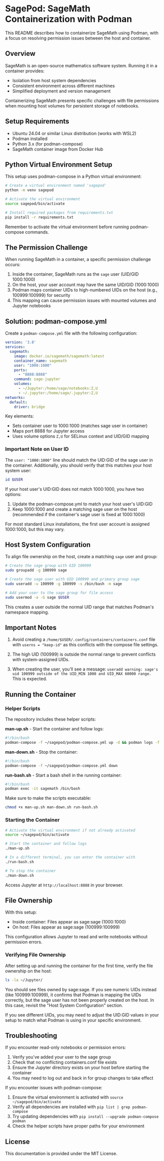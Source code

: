 # SagePod: SageMath Containerization with Podman

This README describes how to containerize SageMath using Podman, with a focus on resolving permission issues between the host and container.

## Overview

SageMath is an open-source mathematics software system. Running it in a container provides:

- Isolation from host system dependencies
- Consistent environment across different machines
- Simplified deployment and version management

Containerizing SageMath presents specific challenges with file permissions when mounting host volumes for persistent storage of notebooks.

## Setup Requirements

- Ubuntu 24.04 or similar Linux distribution (works with WSL2)
- Podman installed
- Python 3.x (for podman-compose)
- SageMath container image from Docker Hub

## Python Virtual Environment Setup

This setup uses podman-compose in a Python virtual environment:

```bash
# Create a virtual environment named 'sagepod'
python -m venv sagepod

# Activate the virtual environment
source sagepod/bin/activate

# Install required packages from requirements.txt
pip install -r requirements.txt
```

Remember to activate the virtual environment before running podman-compose commands.

## The Permission Challenge

When running SageMath in a container, a specific permission challenge occurs:

1. Inside the container, SageMath runs as the `sage` user (UID/GID 1000:1000)
2. On the host, your user account may have the same UID/GID (1000:1000)
3. Podman maps container UIDs to high-numbered UIDs on the host (e.g., 100999:100999) for security
4. This mapping can cause permission issues with mounted volumes and Jupyter notebooks

## Solution: podman-compose.yml

Create a `podman-compose.yml` file with the following configuration:

```yaml
version: '3.8'
services:
  sagemath:
    image: docker.io/sagemath/sagemath:latest
    container_name: sagemath
    user: "1000:1000"
    ports:
      - "8888:8888"
    command: sage-jupyter
    volumes:
      - ~/Jupyter:/home/sage/notebooks:Z,U
      - ~/.jupyter:/home/sage/.jupyter:Z,U
networks:
  default:
    driver: bridge
```

Key elements:
- Sets container user to 1000:1000 (matches sage user in container)
- Maps port 8888 for Jupyter access
- Uses volume options `Z,U` for SELinux context and UID/GID mapping

### Important Note on User ID

The `user: "1000:1000"` line should match the UID:GID of the sage user in the container. Additionally, you should verify that this matches your host system user:

```bash
id $USER
```

If your host user's UID:GID does not match 1000:1000, you have two options:

1. Update the podman-compose.yml to match your host user's UID:GID
2. Keep 1000:1000 and create a matching sage user on the host (recommended if the container's sage user is fixed at 1000:1000)

For most standard Linux installations, the first user account is assigned 1000:1000, but this may vary.

## Host System Configuration

To align file ownership on the host, create a matching `sage` user and group:

```bash
# Create the sage group with GID 100999
sudo groupadd -g 100999 sage

# Create the sage user with UID 100999 and primary group sage
sudo useradd -u 100999 -g 100999 -s /bin/bash -m sage

# Add your user to the sage group for file access
sudo usermod -a -G sage $USER
```

This creates a user outside the normal UID range that matches Podman's namespace mapping.

## Important Notes

1. Avoid creating a `/home/$USER/.config/containers/containers.conf` file with `userns = "keep-id"` as this conflicts with the compose file settings.

2. The high UID (100999) is outside the normal range to prevent conflicts with system-assigned UIDs.

3. When creating the user, you'll see a message: `useradd warning: sage's uid 100999 outside of the UID_MIN 1000 and UID_MAX 60000 range.` This is expected.

## Running the Container

### Helper Scripts

The repository includes these helper scripts:

**man-up.sh** - Start the container and follow logs:
```bash
#!/bin/bash
podman-compose -f ~/sagepod/podman-compose.yml up -d && podman logs -f sagemath
```

**man-down.sh** - Stop the container:
```bash
#!/bin/bash
podman-compose -f ~/sagepod/podman-compose.yml down
```

**run-bash.sh** - Start a bash shell in the running container:
```bash
#!/bin/bash
podman exec -it sagemath /bin/bash
```

Make sure to make the scripts executable:
```bash
chmod +x man-up.sh man-down.sh run-bash.sh
```

### Starting the Container

```bash
# Activate the virtual environment if not already activated
source ~/sagepod/bin/activate

# Start the container and follow logs
./man-up.sh

# In a different terminal, you can enter the container with
./run-bash.sh

# To stop the container
./man-down.sh
```

Access Jupyter at `http://localhost:8888` in your browser.

## File Ownership

With this setup:
- Inside container: Files appear as sage:sage (1000:1000)
- On host: Files appear as sage:sage (100999:100999)

This configuration allows Jupyter to read and write notebooks without permission errors.

### Verifying File Ownership

After setting up and running the container for the first time, verify the file ownership on the host:

```bash
ls -la ~/Jupyter/
```

You should see files owned by sage:sage. If you see numeric UIDs instead (like 100999:100999), it confirms that Podman is mapping the UIDs correctly, but the sage user has not been properly created on the host. In this case, revisit the "Host System Configuration" section.

If you see different UIDs, you may need to adjust the UID:GID values in your setup to match what Podman is using in your specific environment.

## Troubleshooting

If you encounter read-only notebooks or permission errors:

1. Verify you've added your user to the sage group
2. Check that no conflicting containers.conf file exists
3. Ensure the Jupyter directory exists on your host before starting the container
4. You may need to log out and back in for group changes to take effect

If you encounter issues with podman-compose:

1. Ensure the virtual environment is activated with `source ~/sagepod/bin/activate`
2. Verify all dependencies are installed with `pip list | grep podman-compose`
3. Try updating dependencies with `pip install --upgrade podman-compose podman`
4. Check the helper scripts have proper paths for your environment

## License

This documentation is provided under the MIT License.

